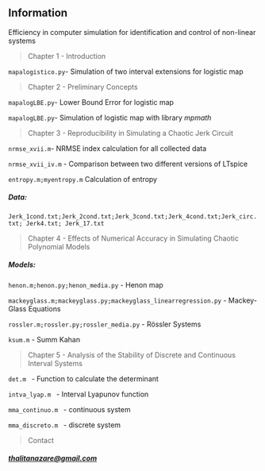 ## Information

Efficiency in computer simulation for identification and control of non-linear systems

> Chapter 1 - Introduction

```mapalogistico.py```- Simulation of two interval extensions for logistic map

> Chapter 2 - Preliminary Concepts

```mapalogLBE.py```- Lower Bound Error for logistic map

```mapalogLBE.py```- Simulation of logistic map with library _mpmath_

> Chapter 3 - Reproducibility in Simulating a Chaotic Jerk Circuit

```nrmse_xvii.m```- NRMSE index calculation for all collected data

```nrmse_xvii_iv.m``` - Comparison between two different versions of LTspice

```entropy.m;myentropy.m``` Calculation of entropy

##### Data:

```Jerk_1cond.txt;Jerk_2cond.txt;Jerk_3cond.txt;Jerk_4cond.txt;Jerk_circ.txt; Jerk4.txt; Jerk_17.txt```

> Chapter 4 - Effects of Numerical Accuracy in Simulating Chaotic Polynomial Models

##### Models:

```henon.m;henon.py;henon_media.py``` - Henon map

```mackeyglass.m;mackeyglass.py;mackeyglass_linearregression.py``` - Mackey-Glass Equations

```rossler.m;rossler.py;rossler_media.py``` - Rössler Systems

```ksum.m``` - Summ Kahan

> Chapter 5 - Analysis of the Stability of Discrete and Continuous Interval Systems

```det.m ``` - Function to calculate the determinant

```intva_lyap.m ``` - Interval Lyapunov function

```mma_continuo.m ``` - continuous system

```mma_discreto.m ``` - discrete system

> Contact

##### thalitanazare@gmail.com
